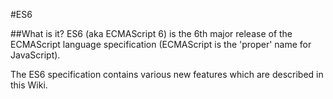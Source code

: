 #ES6

##What is it?
ES6 (aka ECMAScript 6) is the 6th major release of the ECMAScript language specification (ECMAScript is the 'proper' name for JavaScript).

The ES6 specification contains various new features which are described in this Wiki.
